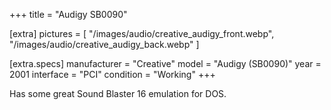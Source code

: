 +++
title = "Audigy SB0090"

[extra]
pictures = [
  "/images/audio/creative_audigy_front.webp",
  "/images/audio/creative_audigy_back.webp"
]

  [extra.specs]
  manufacturer = "Creative"
  model        = "Audigy (SB0090)"
  year         = 2001
  interface    = "PCI"
  condition    = "Working"
+++

Has some great Sound Blaster 16 emulation for DOS.